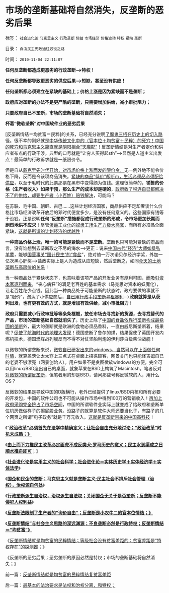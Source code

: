 # 市场的垄断基础将自然消失，反垄断的恶劣后果

标签： `社会进化论` `马克思主义` `行政垄断` `情结` `市场经济` `价格波动` `特权` `紧缺` `垄断` 

目录： `自由民主宪政通往奴役之路`

时间： `2010-11-04 22:11:07`

**任何反垄断都造成更恶劣的行政垄断——>特权！**

**任何反垄断都导致更恶劣的供应后果——>短缺，甚至没有供应！**

**任何垄断都必须建立在紧缺的基础上；价格上涨是因为紧缺而不是垄断；**

**政府应对垄断的办法不是更严酷的垄断，只需要增加供给，减小审批阻力；**

**只要政府自已不垄断，市场的垄断基础将自然消失；**

**杯葛“微软垄断”对中国软件业的恶劣后果**

[反垄断情结＝均贫富＝民粹]的关系，已经充分说明[了魔鬼三招在历史上的切入路](../../../2010/9/21/讲民主首先不要“闹民粹”.md)径。很不幸的刚好就是[中华传统文化中的（官本位＋均贫富＋民粹）的死穴！中国的死穴和马克思主义简直就是阴阳相合“天魔配”](../../../2009/6/26/马恩主义为什么适合移植入中国传统社会.md)！反垄断情结是对生产者定价和供应者布点的行政干涉，典型的口号就是“让穷人买得起sth”——>显然是人道主义出发点！最简单的行政诉求就是一纸限价令。

但是自从[戴克里先时代开始，对市场价格上涨而发的限价令，](../../../2010/8/28/戴克里先的计划经济，人民公社和唱红打黑.md)无一例外地不能令价格下降，反而是令该项商品消失。[紧缺的商品“低价”却断市，生活必须品必须配给供应](../../../2009/6/3/朝鲜是个天堂，衣食住行减肥死都免费.md)，以至于毛时代的此票那票在黑市中变得颇为值钱。道理很简单的，**销售的价格（生产者收入）如果干预，那么生产的成本却是硬的**，[政府收了税连自已都解决不了的供给，却要生产者（小百姓）赔钱解决](../../../2009/8/4/免费减肥的苏联人民非常有钱.md)，可能吗？

在苏联、毛中国、朝鲜、古巴……这些计划经济国家，商品供应不足却奢谈什么价格比市场经济改革开放后的邓时代便宜多少，是没有任何意义的。这些国家有钱等于没钱，正是说明**任何“反垄断”措施都促成行政垄断的形成，令市场更加长期而剧烈地供不应求**！尽管[傻逼工业化](../../../2009/8/4/计划经济的工业化为什么不能解决民以食为天.md)的[奴隶工场生产力极大高涨](../../../2010/10/31/奴隶制比自由社会更有生产效率.md)，而所有必须品全面紧缺，[这就是所谓的计划经济的优越性](../../../2009/6/29/无私计划的经济危机.md)！

**一种商品价格上涨，唯一的可能是紧缺而不是垄断**。垄断也只可能对紧缺的商品而言，没有谁想到去垄断取之不尽的海水——>更正：说来[中国古代“经济”大师如桑弘羊辈](../../../2010/2/7/有中国特色的凯恩斯主义.md)，能够[国营事关“国计民生”的“食盐](../../../2008/9/9/中国古代盐税经验在A股和房地产市场上的成功运用.md)”，绝对值一万次诺贝尔经济学奖，外加一亿次黑心肝奖——>盐政实际上是人为造成从应短缺，然后垄断之，如同[今天的土地垄断与高房价的关系](../../../2009/1/18/土地资源不可再生是开发商的谎言，粮食危机子虚乌有.md)！

当一种商品处于紧缺状态下，也意味着该项产品的开发业务有厚利可图，[而吸引资本家逐利而来](../../../2009/11/9/“资本逐利”是人类行为第三个次级需求本能.md)，“丧心病狂”的满足老百姓的基本需求（马克思对资本的妖魔化），让老百姓花少点钱。因此当一种商品处于可能垄断的状态时，政府要做的事就不是“限价”，淘汰了小供应商后，[自已用行政手段垄断寻租暴利](../../../2009/8/14/计划经济的划拨是寻租腐败之源.md)——>**政府就算是从获利出发，也有更有效的方式，就是增加有效供给，减小审批阻力**！

**政府只需要减小行政审批等等条条框框，放任市场去寻找新的货源，去寻找替代的产品，市场的垄断基础自然就消失了**。历史上除了[中国的食盐依靠行垄断构成最稳固的垄断](../../../2007/10/1/从《盐铁论》谈起中国人的私有财产原罪感.md)外，最大的垄断就是欧洲的食物必须品香料，一直由威尼斯垄断着，结果呢？[促使了航海时代的地理大发现](../../../2008/9/27/人类向太空移民的前提条件是市场需求.md)！德国垄断了鲁尔的煤，结果促使了英国开发内燃机技术，德国燃煤战列舰反而不得不对仗坚船利炮的伊利莎白级柴油战舰！

以微软的所谓垄断来说，[微软自已研发出来的windows，当然可以在上面做任何时情](../../../2009/10/9/完全相反的是非标准.md)，就算盖茨让太太穿上三点式在桌面上招徕顾客，网景关门也只能怪吉姆自已的老婆不够漂亮（网景创始人）。用户如果不是贪图微软windows的方便，完全可以用linux/BSD造出自已的桌面，就象苹果在BSD上构筑了Macintosh。笔者反对[对微软的所谓反垄断](../../../2009/9/17/老百姓，巨款，仇富，弱肉强食，垄断和黑社会.md)，但笔者用的却是BSD，请问那些号称反微软的人，用什么OS？

反微软的结果是导致中国的D版横行，老外已经提供了linux/BSD内核和所有必要的开发包，中国的软件公司也不可能从操作市场中得到100万的营销收入！[再加上政府采购完全挤占了市场空间](http://hi.baidu.com/darthchn/blog/item/36936ecb167ce64bf31fe743.html)，中国的所谓软件业实际上就变成了给政府和垄断单位机房做做样子的擦屁股业务。没路子的就算是软件大师还要当化子，有路子的几个网页之所谓“电子政务”就是千万元收入。[这就是反垄断带来的中国高科技](../../../2010/7/9/中国不消费人民币将永远低估养美国懒人.md)！

《“[**政治改革”必须首先在法学中精确定义；让社会自由充分地讨论；“政治改革”时机未成熟；》**](http://hi.baidu.com/darthchn/blog/item/7b542e0be41edc1095ca6ba6.html)

《[**由上而下力推民主改革必定画虎不成反类犬;罗马历史的意义；民主水到渠成之日顺水推舟即可**](../../../2010/11/3/政治改革千万不要冒进，否则会乱！.md)；》

《[**社会进化论是实用主义的社会科学；社会进化论＝实体历史学＋实体经济学＋实体法学**](../../../2010/11/2/社会进化论是实用科学.md)》

《[**国企和民企的垄断；马克思主义就是垄断主义;民主社会不排斥社会管理（治权），治权源自何处**](../../../2010/11/2/马克思主义就是“垄断主义”.md)》

《[**行政垄断派生自治权，治权派生自法权；关闭国企无关于是否垄断；反垄断不能侵犯人权利益**](../../../2010/11/2/“垄断是否合理”与“是否应干预垄断”.md)》

《[**反垄断法限制了生产者的“询价自由”；反垄断是小农牛二的官本位情结；》**](../../../2010/11/3/全世界的反垄断法都侵犯人权.md)

《[**反垄断情结”与社会主义思路的深远渊源；不良垄断必然是行政特权；反垄断情结＝“均贫富”》**](../../../2010/11/3/“反垄断情结”与社会主义思路的深远渊源.md)

《[反垄断情结就是均贫富的民粹情结；等级社会没有贫富差距的；贫富差距是“特权存在”的探测器](../../../2010/11/4/反垄断情结就是均贫富的民粹情结复贫富差距.md)；》

《反垄断的恶劣后果；恶劣垄断的原因必然是特权；市场的垄断基础将自然消失；》



前一篇：[反垄断情结就是均贫富的民粹情结复贫富差距](../../../2010/11/4/反垄断情结就是均贫富的民粹情结复贫富差距.md)

后一篇：[最基本的法治要求是法权和治权分离，和特权；](../../../2010/11/4/最基本的法治要求是法权和治权分离，和特权；.md)